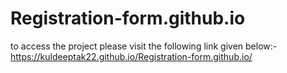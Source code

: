 # Registration-form.github.io

to access the project please visit the following link given below:-
 https://kuldeeptak22.github.io/Registration-form.github.io/
